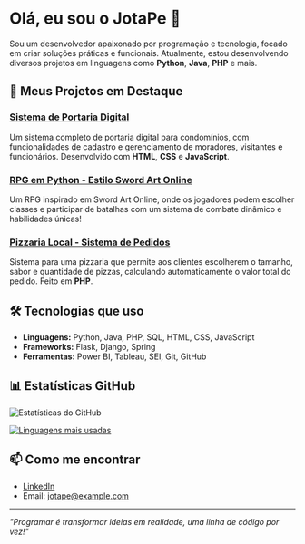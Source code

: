# Olá, eu sou o JotaPe 👋

Sou um desenvolvedor apaixonado por programação e tecnologia, focado em criar soluções práticas e funcionais. Atualmente, estou desenvolvendo diversos projetos em linguagens como **Python**, **Java**, **PHP** e mais.

## 🚀 Meus Projetos em Destaque

### [Sistema de Portaria Digital](https://github.com/JotaPe-dev/sistema-portaria-digital)
Um sistema completo de portaria digital para condomínios, com funcionalidades de cadastro e gerenciamento de moradores, visitantes e funcionários. Desenvolvido com **HTML**, **CSS** e **JavaScript**.

### [RPG em Python - Estilo Sword Art Online](https://github.com/JotaPe-dev/rpg-python)
Um RPG inspirado em Sword Art Online, onde os jogadores podem escolher classes e participar de batalhas com um sistema de combate dinâmico e habilidades únicas!

### [Pizzaria Local - Sistema de Pedidos](https://github.com/JotaPe-dev/sistema-pizzaria)
Sistema para uma pizzaria que permite aos clientes escolherem o tamanho, sabor e quantidade de pizzas, calculando automaticamente o valor total do pedido. Feito em **PHP**.

## 🛠️ Tecnologias que uso

- **Linguagens:** Python, Java, PHP, SQL, HTML, CSS, JavaScript
- **Frameworks:** Flask, Django, Spring
- **Ferramentas:** Power BI, Tableau, SEI, Git, GitHub

## 📊 Estatísticas GitHub

![Estatísticas do GitHub](https://github-readme-stats.vercel.app/api?username=JotaPe-dev&show_icons=true&theme=dracula)

[![Linguagens mais usadas](https://github-readme-stats.vercel.app/api/top-langs/?username=JotaPe-dev&layout=compact&theme=dracula)](https://github.com/anuraghazra/github-readme-stats)

## 📫 Como me encontrar

- [LinkedIn](https://www.linkedin.com/in/jotape-dev/)
- Email: jotape@example.com

---

*"Programar é transformar ideias em realidade, uma linha de código por vez!"*
